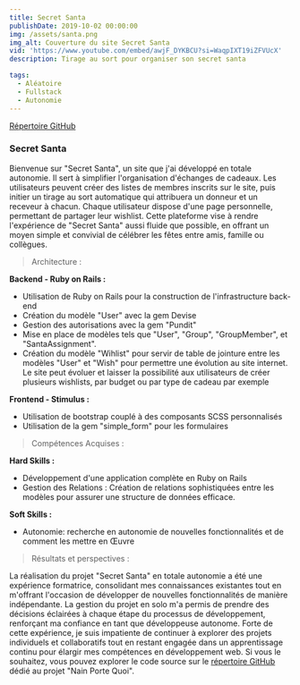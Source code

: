 ```yaml
---
title: Secret Santa
publishDate: 2019-10-02 00:00:00
img: /assets/santa.png
img_alt: Couverture du site Secret Santa
vid: 'https://www.youtube.com/embed/awjF_DYKBCU?si=WaqpIXT19iZFVUcX'
description: Tirage au sort pour organiser son secret santa

tags:
  - Aléatoire
  - Fullstack
  - Autonomie
---
```


<a href="https://github.com/ManueGI/nain-porte-quoi.git"> Répertoire GitHub</a>

### Secret Santa

Bienvenue sur "Secret Santa", un site que j'ai développé en totale autonomie. Il sert à simplifier l'organisation d'échanges de cadeaux. Les utilisateurs peuvent créer des listes de membres inscrits sur le site, puis initier un tirage au sort automatique qui attribuera un donneur et un receveur à chacun. Chaque utilisateur dispose d'une page personnelle, permettant de partager leur wishlist. Cette plateforme vise à rendre l'expérience de "Secret Santa" aussi fluide que possible, en offrant un moyen simple et convivial de célébrer les fêtes entre amis, famille ou collègues.

> Architecture :

<strong>Backend - Ruby on Rails :</strong>
<ul>
  <li>Utilisation de Ruby on Rails pour la construction de l'infrastructure back-end</li>
  <li>Création du modèle "User" avec la gem Devise</li>
  <li>Gestion des autorisations avec la gem "Pundit"</li>
  <li>Mise en place de modèles tels que "User", "Group", "GroupMember", et "SantaAssignment".</li>
  <li>Création du modèle "Wihlist" pour servir de table de jointure entre les modèles "User" et "Wish" pour permettre une évolution au site internet. Le site peut évoluer et laisser la possibilité aux utilisateurs de créer plusieurs wishlists, par budget ou par type de cadeau par exemple</li>
</ul>

<strong>Frontend - Stimulus :</strong>
<ul>
  <li>Utilisation de bootstrap couplé à des composants SCSS personnalisés</li>
  <li>Utilisation de la gem "simple_form" pour les formulaires</li>
</ul>

> Compétences Acquises :

<strong>Hard Skills :</strong>
<ul>
  <li>Développement d'une application complète en Ruby on Rails</li>
  <li>Gestion des Relations : Création de relations sophistiquées entre les modèles pour assurer une structure de données efficace.</li>
</ul>

<strong>Soft Skills :</strong>
<ul>
  <li>Autonomie: recherche en autonomie de nouvelles fonctionnalités et de comment les mettre en Œuvre</li>
</ul>

> Résultats et perspectives :

La réalisation du projet "Secret Santa" en totale autonomie a été une expérience formatrice, consolidant mes connaissances existantes tout en m'offrant l'occasion de développer de nouvelles fonctionnalités de manière indépendante. La gestion du projet en solo m'a permis de prendre des décisions éclairées à chaque étape du processus de développement, renforçant ma confiance en tant que développeuse autonome. Forte de cette expérience, je suis impatiente de continuer à explorer des projets individuels et collaboratifs tout en restant engagée dans un apprentissage continu pour élargir mes compétences en développement web.
Si vous le souhaitez, vous pouvez explorer le code source sur le <a href="https://github.com/ManueGI/secret_santa.git"> répertoire GitHub</a> dédié au projet "Nain Porte Quoi".
